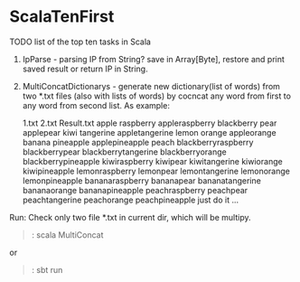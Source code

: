 # ScalaTenFirst

TODO list of the top ten tasks in Scala

1. IpParse - parsing IP from String? save in Array[Byte], restore and print saved result or return IP in String.

2. MultiConcatDictionarys - generate new dictionary(list of words) from two *.txt files (also with lists of words) by cocncat any word from first to any word from second list. As example: 

	1.txt		2.txt		Result.txt
	apple		raspberry 	appleraspberry
	blackberry	pear		applepear
	kiwi		tangerine 	appletangerine
	lemon		orange		appleorange
	banana		pineapple	applepineapple
	peach				blackberryraspberry
					blackberrypear
					blackberrytangerine
					blackberryorange
					blackberrypineapple
					kiwiraspberry
					kiwipear
					kiwitangerine
					kiwiorange
					kiwipineapple
					lemonraspberry
					lemonpear
					lemontangerine
					lemonorange
					lemonpineapple
					bananaraspberry
					bananapear
					bananatangerine
					bananaorange
					bananapineapple
					peachraspberry
					peachpear
					peachtangerine
					peachorange
					peachpineapple
just do it ...

Run: Check only two file *.txt in current dir, which will be multipy.
>: scala MultiConcat 

or
>: sbt run